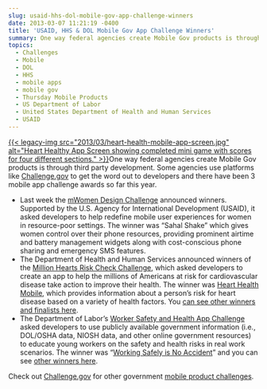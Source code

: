 ```yaml
---
slug: usaid-hhs-dol-mobile-gov-app-challenge-winners
date: 2013-03-07 11:21:19 -0400
title: 'USAID, HHS & DOL Mobile Gov App Challenge Winners'
summary: One way federal agencies create Mobile Gov products is through third party development. Some agencies use platforms like Challenge.gov to get the word out to developers and there have been 3 mobile app challenge awards so far this
topics:
  - Challenges
  - Mobile
  - DOL
  - HHS
  - mobile apps
  - mobile gov
  - Thursday Mobile Products
  - US Department of Labor
  - United States Department of Health and Human Services
  - USAID
---
```


[{{< legacy-img src="2013/03/heart-health-mobile-app-screen.jpg" alt="Heart Healthy App Screen showing completed mini game with scores for four different sections." >}}](https://s3.amazonaws.com/digitalgov/_legacy-img/2013/03/heart-health-mobile-app-screen.jpg)One way federal agencies create Mobile Gov products is through third party development. Some agencies use platforms like [Challenge.gov](http://challenge.gov/) to get the word out to developers and there have been 3 mobile app challenge awards so far this year.

  * Last week the [mWomen Design Challenge](http://www.usaid.gov/news-information/press-releases/usaid-and-partners-announce-winners-gsma-mwomen-design-challenge) announced winners. Supported by the U.S. Agency for International Development (USAID), it asked developers to help redefine mobile user experiences for women in resource-poor settings. The winner was &#8220;Sahal Shake&#8221; which gives women control over their phone resources, providing prominent airtime and battery management widgets along with cost-conscious phone sharing and emergency SMS features.
  * The Department of Health and Human Services announced winners of the [Million Hearts Risk Check Challenge](http://challenge.gov/ONC/398-the-million-hearts-risk-check-challenge), which asked developers to create an app to help the millions of Americans at risk for cardiovascular disease take action to improve their health. The winner was [Heart Health Mobile](http://www.hhs.gov/news/press/2013pres/02/20130214a.html), which provides information about a person&#8217;s risk for heart disease based on a variety of health factors. You [can see other winners and finalists here](http://challenge.gov/ONC/398-the-million-hearts-risk-check-challenge).
  * The Department of Labor&#8217;s [Worker Safety and Health App Challenge](http://workersafetyhealth.challenge.gov/) asked developers to use publicly available government information (i.e., DOL/OSHA data, NIOSH data, and other online government resources) to educate young workers on the safety and health risks in real work scenarios. The winner was &#8220;[Working Safely is No Accident](http://workersafetyhealth.challenge.gov/submissions/9788-working-safely-is-no-accident)&#8221; and you can see [other winners here](http://workersafetyhealth.challenge.gov/).

Check out [Challenge.gov](http://challenge.gov/) for other government [mobile product challenges](http://challenge.gov/search?utf8=%E2%9C%93&terms=mobile).